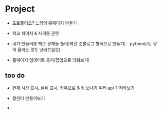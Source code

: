 # Project

+ 포트폴리오? 느낌의 홈페이지 만들기

+ 학교 페이지 & 자격증 관련

+ 내가 만들어본 백준 문제들 풀이(약간 깃블로그 형식으로 만들기) - python(c도 같이 올리는 것도 낫배드일듯)

+ 홈페이지 업데이트 공지(팝업으로 띄워보기)

## too do

+ 현재 시간 표시, 날씨 표시, 카톡으로 일정 보내기
여러 api 가져와보기

+ 캘린더 만들어보기

+  
